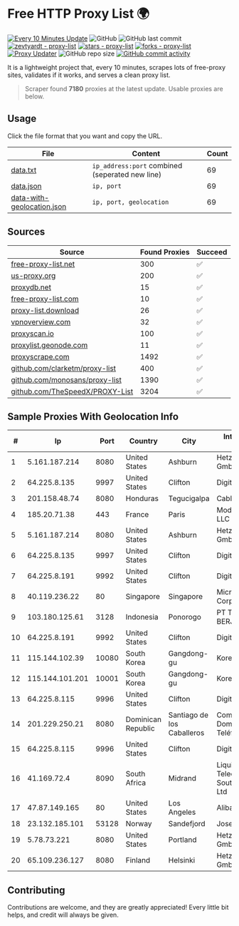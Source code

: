 
# Free HTTP Proxy List 🌍

[![Every 10 Minutes Update](https://github.com/mertguvencli/http-proxy-list/actions/workflows/main.yml/badge.svg?branch=main)](https://github.com/mertguvencli/http-proxy-list/actions/workflows/main.yml)
![GitHub](https://img.shields.io/github/license/mertguvencli/http-proxy-list)
![GitHub last commit](https://img.shields.io/github/last-commit/mertguvencli/http-proxy-list)
[![zevtyardt - proxy-list](https://img.shields.io/static/v1?label=zevtyardt&message=proxy-list&color=blue&logo=github)](https://github.com/zevtyardt/proxy-list "Go to GitHub repo")
[![stars - proxy-list](https://img.shields.io/github/stars/zevtyardt/proxy-list?style=social)](https://github.com/zevtyardt/proxy-list)
[![forks - proxy-list](https://img.shields.io/github/forks/zevtyardt/proxy-list?style=social)](https://github.com/zevtyardt/proxy-list)
[![Proxy Updater](https://github.com/zevtyardt/proxy-list/workflows/Proxy%20Updater/badge.svg)](https://github.com/zevtyardt/proxy-list/actions?query=workflow:"Proxy+Updater")
![GitHub repo size](https://img.shields.io/github/repo-size/zevtyardt/proxy-list)
[![GitHub commit activity](https://img.shields.io/github/commit-activity/m/zevtyardt/proxy-list?logo=commits)](https://github.com/zevtyardt/proxy-list/commits/main)

It is a lightweight project that, every 10 minutes, scrapes lots of free-proxy sites, validates if it works, and serves a clean proxy list.

> Scraper found **7180** proxies at the latest update. Usable proxies are below.

## Usage

Click the file format that you want and copy the URL.

|File|Content|Count|
|----|-------|-----|
|[data.txt](https://raw.githubusercontent.com/mertguvencli/http-proxy-list/main/proxy-list/data.txt)|`ip_address:port` combined (seperated new line)|69|
|[data.json](https://raw.githubusercontent.com/mertguvencli/http-proxy-list/main/proxy-list/data.json)|`ip, port`|69|
|[data-with-geolocation.json](https://raw.githubusercontent.com/mertguvencli/http-proxy-list/main/proxy-list/data-with-geolocation.json)|`ip, port, geolocation`|69|

## Sources

|Source|Found Proxies|Succeed|
|------|-------------|-------|
|[free-proxy-list.net](https://free-proxy-list.net)|300|✅|
|[us-proxy.org](https://www.us-proxy.org)|200|✅|
|[proxydb.net](http://proxydb.net)|15|✅|
|[free-proxy-list.com](https://free-proxy-list.com/?page=&port=&type%5B%5D=http&type%5B%5D=https&up_time=0&search=Search)|10|✅|
|[proxy-list.download](https://www.proxy-list.download/HTTP)|26|✅|
|[vpnoverview.com](https://vpnoverview.com/privacy/anonymous-browsing/free-proxy-servers)|32|✅|
|[proxyscan.io](https://www.proxyscan.io)|100|✅|
|[proxylist.geonode.com](https://proxylist.geonode.com/api/proxy-list?limit=300&page=1&sort_by=lastChecked&sort_type=desc&protocols=http,https)|11|✅|
|[proxyscrape.com](https://api.proxyscrape.com/v2/?request=displayproxies&protocol=http&timeout=10000&country=all&ssl=all&anonymity=all)|1492|✅|
|[github.com/clarketm/proxy-list](https://raw.githubusercontent.com/clarketm/proxy-list/master/proxy-list-raw.txt)|400|✅|
|[github.com/monosans/proxy-list](https://raw.githubusercontent.com/monosans/proxy-list/main/proxies/http.txt)|1390|✅|
|[github.com/TheSpeedX/PROXY-List](https://raw.githubusercontent.com/TheSpeedX/PROXY-List/master/http.txt)|3204|✅|


## Sample Proxies With Geolocation Info

|#|Ip|Port|Country|City|Internet Service Provider|
|-|--|----|-------|----|-------------------------|
|1|5.161.187.214|8080|United States|Ashburn|Hetzner Online GmbH|
|2|64.225.8.135|9997|United States|Clifton|DigitalOcean, LLC|
|3|201.158.48.74|8080|Honduras|Tegucigalpa|Cablecolor S.A.|
|4|185.20.71.38|443|France|Paris|Mod Mission Critical LLC|
|5|5.161.187.214|8080|United States|Ashburn|Hetzner Online GmbH|
|6|64.225.8.135|9997|United States|Clifton|DigitalOcean, LLC|
|7|64.225.8.191|9992|United States|Clifton|DigitalOcean, LLC|
|8|40.119.236.22|80|Singapore|Singapore|Microsoft Corporation|
|9|103.180.125.61|3128|Indonesia|Ponorogo|PT TOKO MIRING BERJAYA|
|10|64.225.8.191|9992|United States|Clifton|DigitalOcean, LLC|
|11|115.144.102.39|10080|South Korea|Gangdong-gu|Korea Telecom|
|12|115.144.101.201|10001|South Korea|Gangdong-gu|Korea Telecom|
|13|64.225.8.115|9996|United States|Clifton|DigitalOcean, LLC|
|14|201.229.250.21|8080|Dominican Republic|Santiago de los Caballeros|Compañía Dominicana de Teléfonos S. A.|
|15|64.225.8.115|9996|United States|Clifton|DigitalOcean, LLC|
|16|41.169.72.4|8090|South Africa|Midrand|Liquid Telecommunications South Africa (Pty) Ltd|
|17|47.87.149.165|80|United States|Los Angeles|Alibaba.com LLC|
|18|23.132.185.101|53128|Norway|Sandefjord|Joseph Farnell|
|19|5.78.73.221|8080|United States|Portland|Hetzner Online GmbH|
|20|65.109.236.127|8080|Finland|Helsinki|Hetzner Online GmbH|



## Contributing

Contributions are welcome, and they are greatly appreciated! Every
little bit helps, and credit will always be given.

